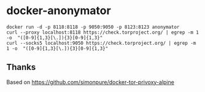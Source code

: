 # docker-anonymator


```
docker run -d -p 8118:8118 -p 9050:9050 -p 8123:8123 anonymator
curl --proxy localhost:8118 https://check.torproject.org/ | egrep -m 1 -o  "([0-9]{1,3}[\.]){3}[0-9]{1,3}" 
curl --socks5 localhost:9050 https://check.torproject.org/ | egrep -m 1 -o  "([0-9]{1,3}[\.]){3}[0-9]{1,3}" 
```

## Thanks

Based on https://github.com/simonpure/docker-tor-privoxy-alpine
